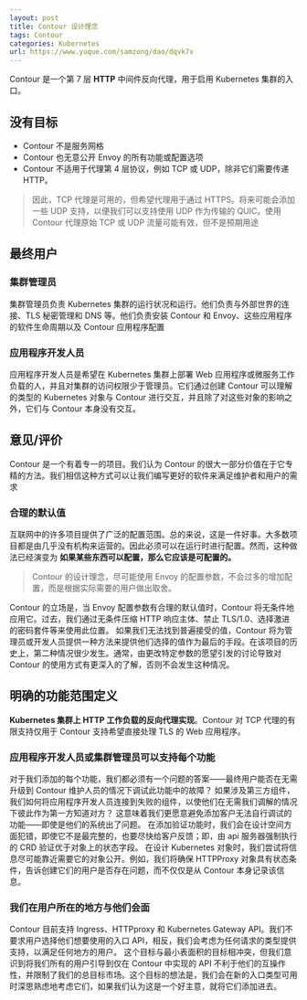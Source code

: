 ```yaml
---
layout: post
title: Contour 设计理念
tags: Contour
categories: Kubernetes
url: https://www.yuque.com/samzong/dao/dqvk7v
---
```


Contour 是一个第 7 层 **HTTP** 中间件反向代理，用于启用 Kubernetes 集群的入口。

## 没有目标

- Contour 不是服务网格
- Contour 也无意公开 Envoy 的所有功能或配置选项
- Contour 不适用于代理第 4 层协议，例如 TCP 或 UDP，除非它们需要传递 HTTP。

> 因此，TCP 代理是可用的，但希望代理用于通过 HTTPS。将来可能会添加一些 UDP 支持，以便我们可以支持使用 UDP 作为传输的 QUIC。使用 Contour 代理原始 TCP 或 UDP 流量可能有效，但不是预期用途

## 最终用户

### 集群管理员

集群管理员负责 Kubernetes 集群的运行状况和运行。他们负责与外部世界的连接、TLS 秘密管理和 DNS 等。他们负责安装 Contour 和 Envoy、这些应用程序的软件生命周期以及 Contour 应用程序配置

### 应用程序开发人员

应用程序开发人员是希望在 Kubernetes 集群上部署 Web 应用程序或微服务工作负载的人，并且对集群的访问权限少于管理员。它们通过创建 Contour 可以理解的类型的 Kubernetes 对象与 Contour 进行交互，并且除了对这些对象的影响之外，它们与 Contour 本身没有交互。

## 意见/评价

Contour 是一个有着专一的项目。我们认为 Contour 的很大一部分价值在于它专精的方法。我们相信这种方式可以让我们编写更好的软件来满足维护者和用户的需求

### 合理的默认值

互联网中的许多项目提供了广泛的配置范围。总的来说，这是一件好事。大多数项目都是由几乎没有机构来运营的。因此必须可以在运行时进行配置。然而，这种做法已经演变为 **如果某些东西可以配置，那么它应该是可配置的。**

> Contour 的设计理念，尽可能使用 Envoy 的配置参数，不会过多的增加配置，而是根据实际需要的用户做出取舍。

Contour 的立场是，当 Envoy 配置参数有合理的默认值时，Contour 将无条件地应用它。过去，我们通过无条件压缩 HTTP 响应主体、禁止 TLS/1.0、选择激进的密码套件等来使用此位置。
如果我们无法找到普遍接受的值，Contour 将为管理员或开发人员提供一种方法来提供他们选择的值作为最后的手段。在该项目的历史上，第二种情况很少发生。通常，由更改特定参数的愿望引发的讨论导致对 Contour 的使用方式有更深入的了解，否则不会发生这种情况。

## 明确的功能范围定义

**Kubernetes 集群上 HTTP 工作负载的反向代理实现**。Contour 对 TCP 代理的有限支持仅用于 Contour 支持希望直接处理 TLS 的 Web 应用程序。

### 应用程序开发人员或集群管理员可以支持每个功能

对于我们添加的每个功能，我们都必须有一个问题的答案——最终用户能否在无需升级到 Contour 维护人员的情况下调试此功能中的故障？
如果涉及第三方组件，我们如何将应用程序开发人员连接到失败的组件，以使他们在无需我们调解的情况下彼此作为第一方知道对方？
这意味着我们更愿意避免添加客户无法自行调试的功能——即使是他们的系统出了问题。
在添加验证功能时，我们会在设计空间方面犯错，即使它不是最完整的，也要尽快给客户反馈；即，由 api 服务器强制执行的 CRD 验证优于对象上的状态字段。
在设计 Kubernetes 对象时，我们尝试将信息尽可能靠近需要它的对象公开。例如，我们将确保 HTTPProxy 对象具有状态条件，告诉创建它们的用户是否存在问题，而不仅仅是从 Contour 本身记录该信息。

### 我们在用户所在的地方与他们会面

Contour 目前支持 Ingress、HTTPproxy 和 Kubernetes Gateway API。我们不要求用户选择他们想要使用的入口 API，相反，我们会考虑为任何请求的类型提供支持，以满足任何地方的用户。
这个目标与最小表面积的目标相冲突，但我们意识到将我们所有的用户引导到仅在 Contour 中实现的 API 不利于他们的互操作性，并限制了我们的总目标市场。这个目标的想法是，我们会在新的入口类型可用时深思熟虑地考虑它们，如果我们认为这是一个好主意，就将它们添加进去。
